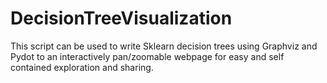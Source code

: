 # DecisionTreeVisualization

This script can be used to write Sklearn decision trees using Graphviz and Pydot to an interactively pan/zoomable webpage for easy and self contained exploration and sharing.
